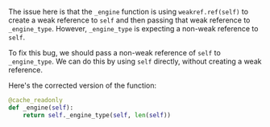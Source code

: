 The issue here is that the `_engine` function is using `weakref.ref(self)` to create a weak reference to `self` and then passing that weak reference to `_engine_type`. However, `_engine_type` is expecting a non-weak reference to `self`.

To fix this bug, we should pass a non-weak reference of `self` to `_engine_type`. We can do this by using `self` directly, without creating a weak reference.

Here's the corrected version of the function:

```python
@cache_readonly
def _engine(self):
    return self._engine_type(self, len(self))
```